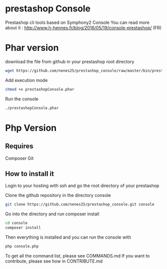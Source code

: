 # prestashop Console

Prestashop cli tools based on Symphony2 Console
You can read more about it : http://www.h-hennes.fr/blog/2016/05/19/console-prestashop/ (FR)


# Phar version

download the file from github in your prestashop root directory  
 ```bash
wget https://github.com/nenes25/prestashop_console/raw/master/bin/prestashopConsole.phar
 ```

Add execution mode  
  ```bash
chmod +x prestashopConsole.phar
 ```
 

Run the console  
 ```bash
./prestashopConsole.phar
 ```

# Php Version

## Requires
Composer
Git

## How to install it
Login to your hosting with ssh and go the root directory of your prestashop

Clone the github repository in the directory console
 ```bash
git clone https://github.com/nenes25/prestashop_console.git console
 ```
Go into the directory and run composer install
 ```bash
cd console
composer install
 ```
Then everything is installed and you can run the console with
 ```bash
php console.php
 ```
To get all the command list, please see COMMANDS.md
If you want to contribute, please see how in CONTRIBUTE.md
